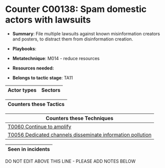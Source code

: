 # Counter C00138: Spam domestic actors with lawsuits

* **Summary**: File multiple lawsuits against known misinformation creators and posters, to distract them from disinformation creation. 

* **Playbooks**: 

* **Metatechnique**: M014 - reduce resources

* **Resources needed:** 

* **Belongs to tactic stage**: TA11


| Actor types | Sectors |
| ----------- | ------- |



| Counters these Tactics |
| ---------------------- |



| Counters these Techniques |
| ------------------------- |
| [T0060 Continue to amplify](../generated_pages/techniques/T0060.md) |
| [T0056 Dedicated channels disseminate information pollution](../generated_pages/techniques/T0056.md) |



| Seen in incidents |
| ----------------- |


DO NOT EDIT ABOVE THIS LINE - PLEASE ADD NOTES BELOW